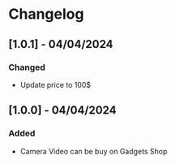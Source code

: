 # Changelog

## [1.0.1] - 04/04/2024

### Changed
- Update price to 100$


## [1.0.0] - 04/04/2024

### Added
- Camera Video can be buy on Gadgets Shop
